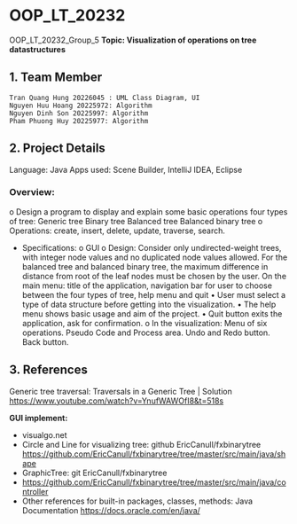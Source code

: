 # OOP_LT_20232
OOP_LT_20232_Group_5
**Topic: Visualization of operations on tree datastructures**
## 1. Team Member
	Tran Quang Hung 20226045 : UML Class Diagram, UI
	Nguyen Huu Hoang 20225972: Algorithm
	Nguyen Dinh Son 20225997: Algorithm
	Pham Phuong Huy 20225977: Algorithm
## 2. Project Details
Language: Java
Apps used: Scene Builder, IntelliJ IDEA, Eclipse
### Overview: 
o	Design a program to display and explain some basic operations four types of tree:
	Generic tree
	Binary tree
	Balanced tree
	Balanced binary tree
o	Operations:  create, insert, delete, update, traverse, search.
-	Specifications:
o	GUI
o	Design:
	Consider only undirected-weight trees, with integer node values and no duplicated node values allowed.
	For the balanced tree and balanced binary tree, the maximum difference in distance from root of the leaf nodes must be chosen by the user.
	On the main menu: title of the application, navigation bar for user to choose between the four types of tree, help menu and quit
•	User must select a type of data structure before getting into the visualization.
•	The help menu shows basic usage and aim of the project.
•	Quit button exits the application, ask for confirmation.
o	In the visualization:
	Menu of six operations.
	Pseudo Code and Process area.
	Undo and Redo button.
	Back button.
## 3. References

Generic tree traversal: Traversals in a Generic Tree | Solution
https://www.youtube.com/watch?v=YnufWAWOfI8&t=518s

**GUI implement:**
- visualgo.net
- Circle and Line for visualizing tree: github EricCanull/fxbinarytree https://github.com/EricCanull/fxbinarytree/tree/master/src/main/java/shape
- GraphicTree: git EricCanull/fxbinarytree
- https://github.com/EricCanull/fxbinarytree/tree/master/src/main/java/controller
- Other references for built-in packages, classes, methods: Java Documentation https://docs.oracle.com/en/java/

   

